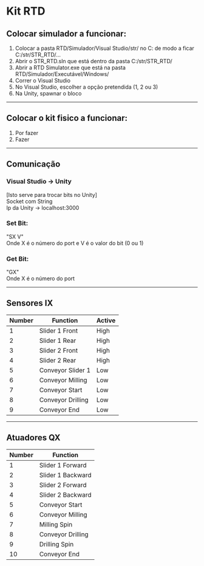# Kit RTD

## Colocar simulador a funcionar:
  1. Colocar a pasta RTD/Simulador/Visual Studio/str/ no C: de modo a ficar C:/str/STR_RTD/...
  2. Abrir o STR_RTD.sln que está dentro da pasta C:/str/STR_RTD/
  3. Abrir a RTD Simulator.exe que está na pasta RTD/Simulador/Executável/Windows/
  4. Correr o Visual Studio
  5. No Visual Studio, escolher a opção pretendida (1, 2 ou 3)
  6. Na Unity, spawnar o bloco
------------------------------------------------------------------------------------------
## Colocar o kit fisico a funcionar:
  1. Por fazer
  2. Fazer
------------------------------------------------------------------------------------------
## Comunicação

### Visual Studio -> Unity
[Isto serve para trocar bits no Unity] \
Socket com String \
Ip da Unity -> localhost:3000
### Set Bit:
"SX V" \
Onde X é o número do port e V é o valor do bit (0 ou 1) 
### Get Bit:
"GX" \
Onde X é o número do port

------------------------------------------------------------------------------------------

## Sensores IX

| Number | Function          | Active |
|--------|-------------------|--------|
| 1      | Slider 1 Front    | High   |
| 2      | Slider 1 Rear     | High   |
| 3      | Slider 2 Front    | High   |
| 4      | Slider 2 Rear     | High   |
| 5      | Conveyor Slider 1 | Low    |
| 6      | Conveyor Milling  | Low    |
| 7      | Conveyor Start    | Low    |
| 8      | Conveyor Drilling | Low    |
| 9      | Conveyor End      | Low    |

------------------------------------------------------------------------------------------

## Atuadores QX

| Number | Function          |
|--------|-------------------|
| 1      | Slider 1 Forward  |
| 2      | Slider 1 Backward |
| 3      | Slider 2 Forward  |
| 4      | Slider 2 Backward |
| 5      | Conveyor Start    |
| 6      | Conveyor Milling  |
| 7      | Milling Spin      |
| 8      | Conveyor Drilling |
| 9      | Drilling Spin     |
| 10     | Conveyor End      |
